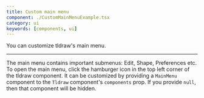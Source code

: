 ```yaml
---
title: Custom main menu
component: ./CustomMainMenuExample.tsx
category: ui
keywords: [components, ui]
---
```


You can customize tldraw's main menu.

---

The main menu contains important submenus: Edit, Shape, Preferences etc. To open the main menu, click the hamburger icon in the top left corner of the tldraw component. It can be customized by providing a `MainMenu` component to the `Tldraw` component's `components` prop. If you provide `null`, then that component will be hidden.
